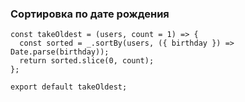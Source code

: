 ### Сортировка по дате рождения
```
const takeOldest = (users, count = 1) => {
  const sorted = _.sortBy(users, ({ birthday }) => Date.parse(birthday));
  return sorted.slice(0, count);
};

export default takeOldest;
```

